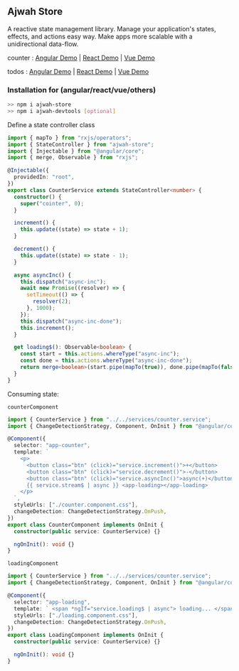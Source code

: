 ## Ajwah Store

A reactive state management library. Manage your application's states, effects, and actions easy way. Make apps more scalable with a unidirectional data-flow.

counter : [Angular Demo](https://stackblitz.com/edit/angular-ajwah-counter?file=src%2Fapp%2Fapp.component.ts) | [React Demo](https://stackblitz.com/edit/react-ajwah-counter?file=index.tsx) | [Vue Demo](https://stackblitz.com/edit/vue-ajwah-counter?file=src%2FApp.vue)

todos : [Angular Demo](https://stackblitz.com/edit/angular-ajwah-test?file=src%2Fapp%2Fapp.component.ts) | [React Demo](https://stackblitz.com/edit/react-ts-cb9zfa?file=index.tsx) | [Vue Demo](https://stackblitz.com/edit/vue-ajwah-store?file=src%2FApp.vue)

### Installation for (angular/react/vue/others)

```sh
>> npm i ajwah-store
>> npm i ajwah-devtools [optional]
```

Define a state controller class

```ts
import { mapTo } from "rxjs/operators";
import { StateController } from "ajwah-store";
import { Injectable } from "@angular/core";
import { merge, Observable } from "rxjs";

@Injectable({
  providedIn: "root",
})
export class CounterService extends StateController<number> {
  constructor() {
    super("cointer", 0);
  }

  increment() {
    this.update((state) => state + 1);
  }

  decrement() {
    this.update((state) => state - 1);
  }

  async asyncInc() {
    this.dispatch("async-inc");
    await new Promise((resolver) => {
      setTimeout(() => {
        resolver(2);
      }, 1000);
    });
    this.dispatch("async-inc-done");
    this.increment();
  }

  get loading$(): Observable<boolean> {
    const start = this.actions.whereType("async-inc");
    const done = this.actions.whereType("async-inc-done");
    return merge<boolean>(start.pipe(mapTo(true)), done.pipe(mapTo(false)));
  }
}
```

Consuming state:

`counterComponent`

```ts
import { CounterService } from "../../services/counter.service";
import { ChangeDetectionStrategy, Component, OnInit } from "@angular/core";

@Component({
  selector: "app-counter",
  template: `
    <p>
      <button class="btn" (click)="service.increment()">+</button>
      <button class="btn" (click)="service.decrement()">-</button>
      <button class="btn" (click)="service.asyncInc()">async(+)</button>
      {{ service.stream$ | async }} <app-loading></app-loading>
    </p>
  `,
  styleUrls: ["./counter.component.css"],
  changeDetection: ChangeDetectionStrategy.OnPush,
})
export class CounterComponent implements OnInit {
  constructor(public service: CounterService) {}

  ngOnInit(): void {}
}
```

`loadingComponent`

```ts
import { CounterService } from "../../services/counter.service";
import { ChangeDetectionStrategy, Component, OnInit } from "@angular/core";

@Component({
  selector: "app-loading",
  template: ` <span *ngIf="service.loading$ | async"> loading... </span> `,
  styleUrls: ["./loading.component.css"],
  changeDetection: ChangeDetectionStrategy.OnPush,
})
export class LoadingComponent implements OnInit {
  constructor(public service: CounterService) {}

  ngOnInit(): void {}
}
```
